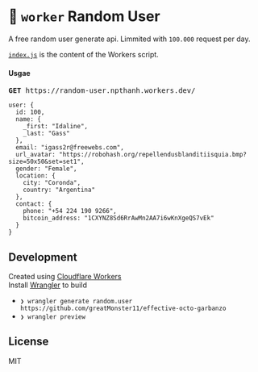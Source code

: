 # 👷 `worker` Random User

A free random user generate api. Limmited with `100.000` request per day.

[`index.js`](https://github.com/cloudflare/worker-template/blob/master/index.js) is the content of the Workers script.

#### Usgae

<pre><b>GET</b> https://random-user.npthanh.workers.dev/ </pre>

```
user: {
  id: 100,
  name: {
    _first: "Idaline",
    _last: "Gass"
  },
  email: "igass2r@freewebs.com",
  url_avatar: "https://robohash.org/repellendusblanditiisquia.bmp?size=50x50&set=set1",
  gender: "Female",
  location: {
    city: "Coronda",
    country: "Argentina"
  },
  contact: {
    phone: "+54 224 190 9266",
    bitcoin_address: "1CXYNZ8Sd6RrAwMn2AA7i6wKnXgeQS7vEk"
  }
}
```

 ## Development
 Created using [Cloudflare Workers](https://workers.dev)
 <br />
 Install [Wrangler](https://github.com/cloudflare/wrangler) to build

 - `❯ wrangler generate random.user https://github.com/greatMonster11/effective-octo-garbanzo`
- `❯ wrangler preview`

## License

MIT
